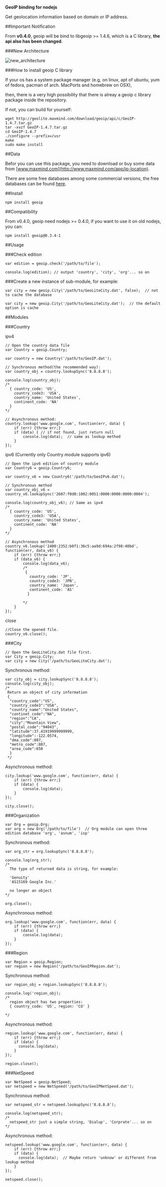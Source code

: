 __GeoIP binding for nodejs__

Get geolocation information based on domain or IP address.

##Important Notification

From __v0.4.0__, geoip will be bind to libgeoip >= 1.4.6, which is a C library, __the api also has been changed__.

###New Architecture

![new_architecture](https://github.com/kuno/GeoIP/raw/master/misc/new_architecture.png)



###How to install geoip C library

If your os has a system package manager (e.g, on linux, apt of ubuntu, yum of fedora, pacman of arch. MacPorts and homebrew on OSX),

then, there is a very high possibility that there is alreay a geoip c library package inside the repository.

If not, you can build for yourself:

    wget http://geolite.maxmind.com/download/geoip/api/c/GeoIP-1.4.7.tar.gz
    tar -xvzf GeoIP-1.4.7.tar.gz
    cd GeoIP-1.4.7
    ./configure --prefix=/usr
    make
    sudo make install


##Data

Befor you can use this package, you need to download or buy some data from [www.maxmind.com](http://www.maxmind.com/app/ip-location).

There are some free databases among some commercial versions, the free databases can be found [here](http://geolite.maxmind.com/download/geoip/database/).


##Install

    npm install geoip


##Compatibility

From v0.4.0, geoip need nodejs >= 0.4.0, if you want to use it on old nodejs, you can:

    npm install geoip@0.3.4-1


##Usage

###Check edition

    var edition = geoip.check('/path/to/file');

    console.log(edition); // output 'country', 'city', 'org'... so on

###Create a new instance of sub-module, for example:

    var city = new geoip.City('/path/to/GeoLiteCity.dat', false);  // not to cache the database

    var city = new geoip.City('/path/to/GeoLiteCity.dat');  // the default option is cache

##Modules

###Country

ipv4

    // Open the country data file
    var Country = geoip.Country;

    var country = new Country('/path/to/GeoIP.dat');

    // Synchronous method(the recommended way):
    var country_obj = country.lookupSync('8.8.8.8');

    console.log(country_obj);
    /*
      { country_code: 'US',
        country_code3: 'USA',
        country_name: 'United States',
        continent_code: 'NA'
      }
    */

    // Asynchronous method:
    country.lookup('www.google.com', function(err, data) {
        if (err) {throw err;}
        if (data) { // if not found, just return null
            console.log(data);  // same as lookup method
        }
    });

ipv6 (Currently only Country module supports ipv6)

    // Open the ipv6 edition of country module
    var Country6 = geoip.Country6;

    var country_v6 = new Country6('/path/to/GeoIPv6.dat');

    // Synchronous method
    var country_obj_v6 = country_v6.lookupSync('2607:f0d0:1002:0051:0000:0000:0000:0004');

    console.log(country_obj_v6); // Same as ipv4
    /*
      { country_code: 'US',
        country_code3: 'USA',
        country_name: 'United States',
        continent_code: 'NA'
      }
    */

    // Asynchronous method
    country_v6.lookup('2400:2352:b0f1:36c5:aa9d:694a:2f98:40bd', function(err, data_v6) {
        if (err) {throw err;}
        if (data_v6) {
            console.log(data_v6);
            /*
             {
               country_code: 'JP',
               country_code3: 'JPN',
               country_name: 'Japan',
               continent_code: 'AS'
              }

            */
        }
    });

close

    //Close the opened file.
    country_v6.close();


###City

    // Open the GeoLiteCity.dat file first.
    var City = geoip.City;
    var city = new City('/path/to/GeoLiteCity.dat');

Synchronous method:

    var city_obj = city.lookupSync('8.8.8.8');
    console.log(city_obj);
    /*
     Return an object of city information
     {
      "country_code":"US",
      "country_code3":"USA",
      "country_name":"United States",
      "continet_code":"NA",
      "region":"CA",
      "city":"Mountain View",
      "postal_code":"94043",
      "latitude":37.41919999999999,
      "longitude":-122.0574,
      "dma_code":807,
      "metro_code":807,
      "area_code":650
      }
     */

Asynchronous method:

    city.lookup('www.google.com', function(err, data) {
        if (err) {throw err;}
        if (data) {
            console.log(data);
        }
    });

    city.close();


###Organization

    var Org = geoip.Org;
    var org = new Org('/path/to/file')  // Org module can open three edition database 'org', 'asnum', 'isp'

Synchronous method:

    var org_str = org.lookupSync('8.8.8.8');

    console.log(org_str);
    /*
      The type of returned data is string, for example:

      'Genuity'
      'AS15169 Google Inc.'

      no longer an object
    */

    org.close();

Asynchronous method:

    org.lookup('www.google.com', function(err, data) {
        if (err) {throw err;}
        if (data) {
            console.log(data);
        }
    });


###Region

    var Region = geoip.Region;
    var region = new Region('/path/to/GeoIPRegion.dat');

Synchronous method:

    var region_obj = region.lookupSync('8.8.8.8');

    console.log('region_obj);
    /*
      region object has two properties:
      { country_code: 'US', region: 'CO' }

    */

Asynchronous method:

    region.lookup('www.google.com', function(err, data) {
        if (err) {throw err;}
        if (data) {
          console.log(data);
        }
    });

    region.close();


###NetSpeed

    var NetSpeed = geoip.NetSpeed;
    var netspeed = new NetSpeed('/path/to/GeoIPNetSpeed.dat');

Synchronous method:

    var netspeed_str = netspeed.lookupSync('8.8.8.8');

    console.log(netspeed_str);
    /*
      netspeed_str just a simple string, 'Dialup', 'Corprate'... so on
    */

Asynchronous method:

    netspeed.lookup('www.google.com', function(err, data) {
        if (err) {throw err;}
        if (data) {
          console.log(data);  // Maybe return 'unknow' or different from lookup method
        }
    });

    netspeed.close();
